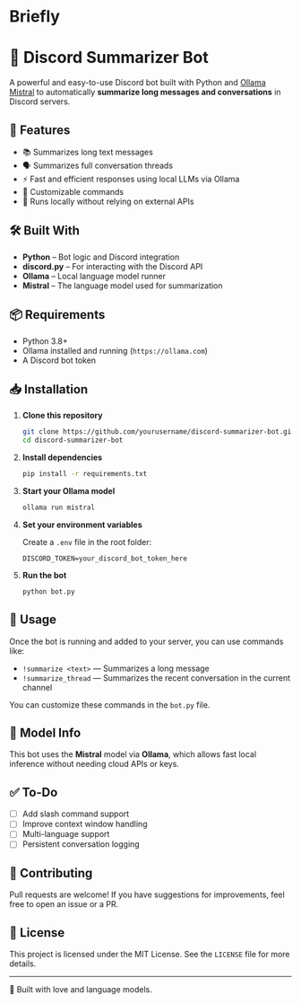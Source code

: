 # Briefly
# 🧠 Discord Summarizer Bot

A powerful and easy-to-use Discord bot built with Python and [Ollama Mistral](https://ollama.com/) to automatically **summarize long messages and conversations** in Discord servers.

## 🚀 Features

* 📚 Summarizes long text messages
* 🗣️ Summarizes full conversation threads
* ⚡ Fast and efficient responses using local LLMs via Ollama
* 🔧 Customizable commands
* 🔐 Runs locally without relying on external APIs

## 🛠️ Built With

* **Python** – Bot logic and Discord integration
* **discord.py** – For interacting with the Discord API
* **Ollama** – Local language model runner
* **Mistral** – The language model used for summarization

## 📦 Requirements

* Python 3.8+
* Ollama installed and running (`https://ollama.com`)
* A Discord bot token

## 📥 Installation

1. **Clone this repository**

   ```bash
   git clone https://github.com/yourusername/discord-summarizer-bot.git
   cd discord-summarizer-bot
   ```

2. **Install dependencies**

   ```bash
   pip install -r requirements.txt
   ```

3. **Start your Ollama model**

   ```bash
   ollama run mistral
   ```

4. **Set your environment variables**

   Create a `.env` file in the root folder:

   ```env
   DISCORD_TOKEN=your_discord_bot_token_here
   ```

5. **Run the bot**

   ```bash
   python bot.py
   ```

## 💬 Usage

Once the bot is running and added to your server, you can use commands like:

* `!summarize <text>` — Summarizes a long message
* `!summarize_thread` — Summarizes the recent conversation in the current channel

You can customize these commands in the `bot.py` file.

## 🧠 Model Info

This bot uses the **Mistral** model via **Ollama**, which allows fast local inference without needing cloud APIs or keys.

## ✅ To-Do

* [ ] Add slash command support
* [ ] Improve context window handling
* [ ] Multi-language support
* [ ] Persistent conversation logging

## 🤝 Contributing

Pull requests are welcome! If you have suggestions for improvements, feel free to open an issue or a PR.

## 📄 License

This project is licensed under the MIT License. See the `LICENSE` file for more details.

---

🧠 Built with love and language models.
